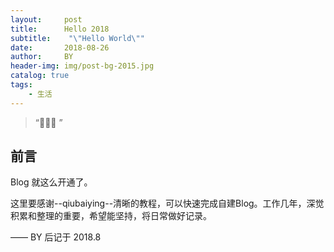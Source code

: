 ```yaml
---
layout:     post
title:      Hello 2018
subtitle:    "\"Hello World\""
date:       2018-08-26
author:     BY
header-img: img/post-bg-2015.jpg
catalog: true
tags:
    - 生活
---
```


> “🙉🙉🙉 ”


## 前言

Blog 就这么开通了。

这里要感谢--qiubaiying--清晰的教程，可以快速完成自建Blog。工作几年，深觉积累和整理的重要，希望能坚持，将日常做好记录。

—— BY 后记于 2018.8
